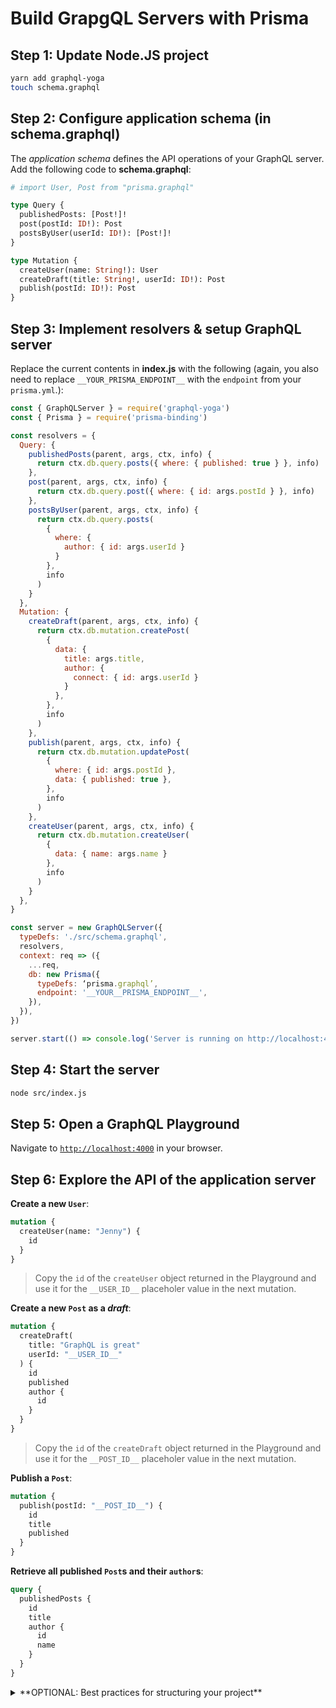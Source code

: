 # Build GrapgQL Servers with Prisma

## Step 1: Update Node.JS project

```bash
yarn add graphql-yoga
touch schema.graphql
```

## Step 2: Configure application schema (in schema.graphql)

The _application schema_ defines the API operations of your GraphQL server. Add the following code to **schema.graphql**:

```graphql
# import User, Post from "prisma.graphql"

type Query {
  publishedPosts: [Post!]!
  post(postId: ID!): Post
  postsByUser(userId: ID!): [Post!]!
}

type Mutation {
  createUser(name: String!): User
  createDraft(title: String!, userId: ID!): Post
  publish(postId: ID!): Post
}
```

## Step 3: Implement resolvers & setup GraphQL server

Replace the current contents in **index.js** with the following (again, you also need to replace `__YOUR_PRISMA_ENDPOINT__` with the `endpoint` from your `prisma.yml`.):

```js
const { GraphQLServer } = require('graphql-yoga')
const { Prisma } = require('prisma-binding')

const resolvers = {
  Query: {
    publishedPosts(parent, args, ctx, info) {
      return ctx.db.query.posts({ where: { published: true } }, info)
    },
    post(parent, args, ctx, info) {
      return ctx.db.query.post({ where: { id: args.postId } }, info)
    },
    postsByUser(parent, args, ctx, info) {
      return ctx.db.query.posts(
        {
          where: {
            author: { id: args.userId }
          }
        },
        info
      )
    }
  },
  Mutation: {
    createDraft(parent, args, ctx, info) {
      return ctx.db.mutation.createPost(
        {
          data: {
            title: args.title,
            author: {
              connect: { id: args.userId }
            }
          },
        },
        info
      )
    },
    publish(parent, args, ctx, info) {
      return ctx.db.mutation.updatePost(
        {
          where: { id: args.postId },
          data: { published: true },
        },
        info
      )
    },
    createUser(parent, args, ctx, info) {
      return ctx.db.mutation.createUser(
        {
          data: { name: args.name }
        },
        info
      )
    }
  },
}

const server = new GraphQLServer({
  typeDefs: './src/schema.graphql',
  resolvers,
  context: req => ({
    ...req,
    db: new Prisma({
      typeDefs: ‘prisma.graphql’,
      endpoint: '__YOUR__PRISMA_ENDPOINT__',
    }),
  }),
})

server.start(() => console.log('Server is running on http://localhost:4000'))
```

## Step 4: Start the server

```bash
node src/index.js
```

## Step 5: Open a GraphQL Playground

Navigate to [`http://localhost:4000`](http://localhost:4000) in your browser.

## Step 6: Explore the API of the application server

**Create a new `User`**:

```graphql
mutation {
  createUser(name: "Jenny") {
    id
  }
}
```

> Copy the `id` of the `createUser` object returned in the Playground and use it for the `__USER_ID__` placeholer value in the next mutation.

**Create a new `Post` as a _draft_**:

```graphql
mutation {
  createDraft(
    title: "GraphQL is great"
    userId: "__USER_ID__"
  ) {
    id
    published
    author {
      id
    }
  }
}
```

> Copy the `id` of the `createDraft` object returned in the Playground and use it for the `__POST_ID__` placeholer value in the next mutation.

**Publish a `Post`**:

```graphql
mutation {
  publish(postId: "__POST_ID__") {
    id
    title
    published
  }
}
```

**Retrieve all published `Post`s and their `author`s**:

```graphql
query {
  publishedPosts {
    id
    title
    author {
      id
      name
    }
  }
}
```

<Details>

<Summary>**OPTIONAL: Best practices for structuring your project**</Summary>

## OPTIONAL: Best practices for structuring your project

### File structure

Here are some hints for structuring your project:

- Include the directory that contains the files for your Prisma service inside the project directory for the GraphQL server.
- The `prisma.graphql` should be available in the directory where the source code for your GraphQL server is located. As it's auto-generated, it is helpful to put it into a dedicated dirctory, e.g. called `generated`.
- Use `graphql-config` to enable the GraphQL Playground to show the two GraphQL APIs (Prisma and application server) side-by-side.

Here's how your project structure will look like if you follow above:

```
.
├── .graphqlconfig
├── hello-world
│   ├── datamodel.graphql
│   └── prisma.yml
├── index.js
├── package.json
├── schema.graphql
├── src
│   ├── generated
│   │   └── prisma.graphql
│   ├── index.js
│   └── schema.graphql
└── yarn.lock
```

### GraphQL Config

Your `.graphqlconfig.yml` file needs to define both GraphQL _projects_ you're working with:

```yml
projects:
  app:
    schemaPath: src/schema.graphql
    extensions:
      endpoints:
        default: http://localhost:4000
  hello-world:
    schemaPath: src/generated/prisma.graphql
    extensions:
      prisma: hello-world/prisma.yml
```

</Details>
